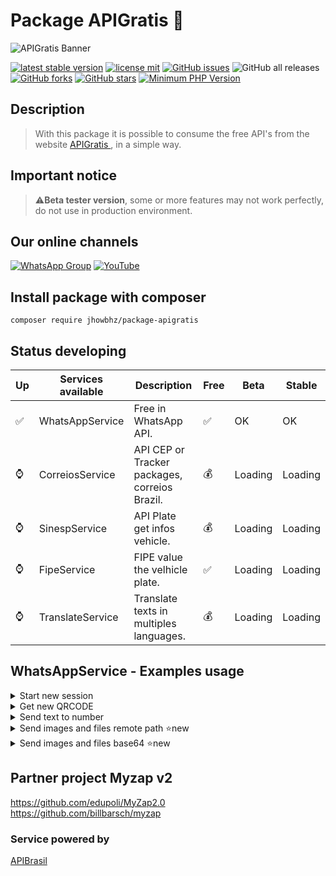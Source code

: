 # Package APIGratis 🚀


![APIGratis Banner](https://i.imgur.com/u6hYLsU.png)

[![latest stable version](https://poser.pugx.org/jhowbhz/package-apigratis/v/stable.svg)](https://packagist.org/packages/jhowbhz/package-apigratis)
[![license mit](https://poser.pugx.org/jhowbhz/package-apigratis/license.svg)](https://packagist.org/packages/jhowbhz/package-apigratis)
<a href="https://github.com/jhowbhz/package-apigratis/issues" target="_blank"><img alt="GitHub issues" src="https://img.shields.io/github/issues/jhowbhz/package-apigratis"></a>
<img alt="GitHub all releases" src="https://img.shields.io/github/downloads/jhowbhz/package-apigratis/total">
<a href="https://github.com/jhowbhz/package-apigratis/network" target="_blank"><img alt="GitHub forks" src="https://img.shields.io/github/forks/jhowbhz/package-apigratis"></a>
<a href="https://github.com/jhowbhz/package-apigratis/stargazers" target="_blank"><img alt="GitHub stars" src="https://img.shields.io/github/stars/jhowbhz/package-apigratis"></a>
[![Minimum PHP Version](https://img.shields.io/badge/php-%3E%3D%207.4-8892BF.svg?style=flat-square)](https://php.net/)

## Description
> With this package it is possible to consume the free API's from the website <a href="https://apibrasil.com.br" target="_blank"> APIGratis </a> , in a simple way.

## Important notice
> ⚠️<strong>Beta tester version</strong>, some or more features may not work perfectly, do not use in production environment.

## Our online channels

[![WhatsApp Group](https://img.shields.io/badge/WhatsApp-Group-25D366?logo=whatsapp)](https://chat.whatsapp.com/KsxrUGIPWvUBYAjI1ogaGs)
[![YouTube](https://img.shields.io/youtube/channel/subscribers/UC-_mG5VU7maEKt5rUj8tSbQ?label=YouTube)](https://www.youtube.com/channel/UC-_mG5VU7maEKt5rUj8tSbQ)


## Install package with composer
```composer require jhowbhz/package-apigratis```

## Status developing

| Up  | Services available            | Description       | Free    | Beta        | Stable   |
------|-------------------------------|-------------------|---------| ------------------------- | ------------------------- |
| ✅ | WhatsAppService                | Free in WhatsApp API.        |   ✅   | OK                | OK                    |
| ⌚ | CorreiosService                | API CEP or Tracker packages, correios Brazil.      |   💰   | Loading                   | Loading                   |
| ⌚ | SinespService                  | API Plate get infos vehicle.       |   💰   | Loading                   | Loading                   |
| ⌚ | FipeService                    | FIPE value the velhicle plate.       |   ✅   | Loading                   | Loading                   |
| ⌚ | TranslateService               | Translate texts in multiples languages.      |   💰   | Loading                   | Loading                   |

## WhatsAppService - Examples usage

<details>
<summary> Start new session</summary>
    
```php
use ApiGratis\ApiBrasil;

$start = ApiBrasil::WhatsAppService("start", [
    "server_host" => "https://whatsapp2.contrateumdev.com.br",
    "apitoken" => "YOUR_API_TOKEN",
    "session" => "YOUR_SESSION_NAME",
    "sessionkey" => "YOUR_SESSION_KEY",
    "wh_status" => "", //optional
    "wh_message" => "", //optional
    "wh_connect" => "", //optional
    "wh_qrcode" => "", //optional
]);

echo $start;
```

</details>

<details>
<summary> Get new QRCODE</summary>
    
```php
use ApiGratis\ApiBrasil;

$qrcode = ApiBrasil::WhatsAppService("getQrCode?session=YOUR_SESSION_NAME&sessionkey=YOUR_SESSION_KEY", [
    "server_host" => "https://whatsapp2.contrateumdev.com.br",
    "method" => "GET",
])

header("content-type: image/png");

echo $qrcode;
```
    
</details>

<details>
<summary> Send text to number</summary>
    
```php
use ApiGratis\ApiBrasil;

$sendText = ApiBrasil::WhatsAppService("sendText", [
  "server_host" => "https://whatsapp2.contrateumdev.com.br",
  "session" => "YOUR_SESSION_NAME",
  "sessionkey" => "YOUR_SESSION_KEY",
  "number" => "+55995360492",
  "text" => "IS MY FIRST TEXT SEND FROM APIBRASIL.COM.BR"
]);

echo $sendText;
```

</details>

<details>
<summary> Send images and files remote path ⭐new</summary>

```php
use ApiGratis\ApiBrasil;

$sendfile = ApiBrasil::WhatsAppService("sendFile", [
  "server_host" => "https://whatsapp2.contrateumdev.com.br",
  "session" => "YOUR_SESSION_NAME",
  "sessionkey" => "YOUR_SESSION_KEY",
  "number" => "+55995360492",
  "fileName" => "FILE_NAME"
  "path" => "https://www.euax.com.br/wp-content/uploads/2019/10/Teste.png"
  "caption" => "FILE_CAPTION"
]);

echo $sendfile;
```

</details>

<details>
<summary> Send images and files base64 ⭐new</summary>

```php
use ApiGratis\ApiBrasil;

$sendfile64 = ApiBrasil::WhatsAppService("sendFile64", [
  "server_host" => "https://whatsapp2.contrateumdev.com.br",
  "session" => "YOUR_SESSION_NAME",
  "sessionkey" => "YOUR_SESSION_KEY",
  "number" => "+55995360492",
  "fileName" => "FILE_NAME"
  "path" => "data:application/pdf;base64,....."
  "caption" => "FILE_CAPTION"
]);

echo $sendfile64;
```

</details>

## Partner project Myzap v2
https://github.com/edupoli/MyZap2.0<br/>
https://github.com/billbarsch/myzap

### Service powered by
<a href="https://apibrasil.com.br" target="_blank"> APIBrasil </a>

